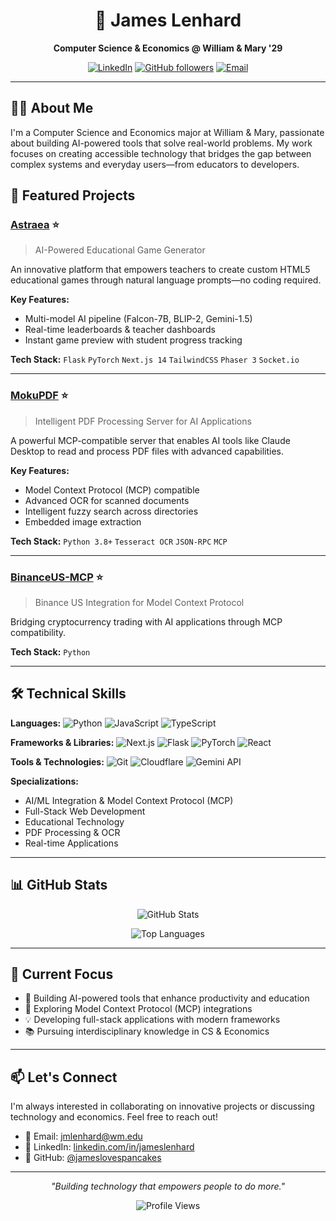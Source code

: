 <div align="center">

# 💫 James Lenhard

**Computer Science & Economics @ William & Mary '29**

[![LinkedIn](https://img.shields.io/badge/LinkedIn-0077B5?style=for-the-badge&logo=linkedin&logoColor=white)](https://www.linkedin.com/in/jameslenhard/)
[![GitHub followers](https://img.shields.io/github/followers/jameslovespancakes?style=for-the-badge&logo=github)](https://github.com/jameslovespancakes)
[![Email](https://img.shields.io/badge/Email-D14836?style=for-the-badge&logo=gmail&logoColor=white)](mailto:jmlenhard@wm.edu)

</div>

---

## 👨‍💻 About Me

I'm a Computer Science and Economics major at William & Mary, passionate about building AI-powered tools that solve real-world problems. My work focuses on creating accessible technology that bridges the gap between complex systems and everyday users—from educators to developers.

## 🚀 Featured Projects

### [Astraea](https://github.com/jameslovespancakes/Astraea) ⭐
> AI-Powered Educational Game Generator

An innovative platform that empowers teachers to create custom HTML5 educational games through natural language prompts—no coding required.

**Key Features:**
- Multi-model AI pipeline (Falcon-7B, BLIP-2, Gemini-1.5)
- Real-time leaderboards & teacher dashboards
- Instant game preview with student progress tracking

**Tech Stack:** `Flask` `PyTorch` `Next.js 14` `TailwindCSS` `Phaser 3` `Socket.io`

---

### [MokuPDF](https://github.com/jameslovespancakes/mokupdf) ⭐
> Intelligent PDF Processing Server for AI Applications

A powerful MCP-compatible server that enables AI tools like Claude Desktop to read and process PDF files with advanced capabilities.

**Key Features:**
- Model Context Protocol (MCP) compatible
- Advanced OCR for scanned documents
- Intelligent fuzzy search across directories
- Embedded image extraction

**Tech Stack:** `Python 3.8+` `Tesseract OCR` `JSON-RPC` `MCP`

---

### [BinanceUS-MCP](https://github.com/jameslovespancakes/BinanceUS-mcp) ⭐
> Binance US Integration for Model Context Protocol

Bridging cryptocurrency trading with AI applications through MCP compatibility.

**Tech Stack:** `Python`

---

## 🛠️ Technical Skills

**Languages:**
![Python](https://img.shields.io/badge/Python-3776AB?style=flat&logo=python&logoColor=white)
![JavaScript](https://img.shields.io/badge/JavaScript-F7DF1E?style=flat&logo=javascript&logoColor=black)
![TypeScript](https://img.shields.io/badge/TypeScript-007ACC?style=flat&logo=typescript&logoColor=white)

**Frameworks & Libraries:**
![Next.js](https://img.shields.io/badge/Next.js-000000?style=flat&logo=next.js&logoColor=white)
![Flask](https://img.shields.io/badge/Flask-000000?style=flat&logo=flask&logoColor=white)
![PyTorch](https://img.shields.io/badge/PyTorch-EE4C2C?style=flat&logo=pytorch&logoColor=white)
![React](https://img.shields.io/badge/React-20232A?style=flat&logo=react&logoColor=61DAFB)

**Tools & Technologies:**
![Git](https://img.shields.io/badge/Git-F05032?style=flat&logo=git&logoColor=white)
![Cloudflare](https://img.shields.io/badge/Cloudflare-F38020?style=flat&logo=cloudflare&logoColor=white)
![Gemini API](https://img.shields.io/badge/Gemini_API-4285F4?style=flat&logo=google&logoColor=white)

**Specializations:**
- AI/ML Integration & Model Context Protocol (MCP)
- Full-Stack Web Development
- Educational Technology
- PDF Processing & OCR
- Real-time Applications

---

## 📊 GitHub Stats

<div align="center">

![GitHub Stats](https://github-readme-stats.vercel.app/api?username=jameslovespancakes&show_icons=true&theme=radical&hide_border=true&bg_color=0D1117)

![Top Languages](https://github-readme-stats.vercel.app/api/top-langs/?username=jameslovespancakes&layout=compact&theme=radical&hide_border=true&bg_color=0D1117)

</div>

---

## 🎯 Current Focus

- 🔭 Building AI-powered tools that enhance productivity and education
- 🌱 Exploring Model Context Protocol (MCP) integrations
- 💡 Developing full-stack applications with modern frameworks
- 📚 Pursuing interdisciplinary knowledge in CS & Economics

---

## 📫 Let's Connect

I'm always interested in collaborating on innovative projects or discussing technology and economics. Feel free to reach out!

- 📧 Email: [jmlenhard@wm.edu](mailto:jmlenhard@wm.edu)
- 💼 LinkedIn: [linkedin.com/in/jameslenhard](https://www.linkedin.com/in/jameslenhard/)
- 🐙 GitHub: [@jameslovespancakes](https://github.com/jameslovespancakes)

---

<div align="center">

*"Building technology that empowers people to do more."*

![Profile Views](https://komarev.com/ghpvc/?username=jameslovespancakes&color=blueviolet&style=flat)

</div>
